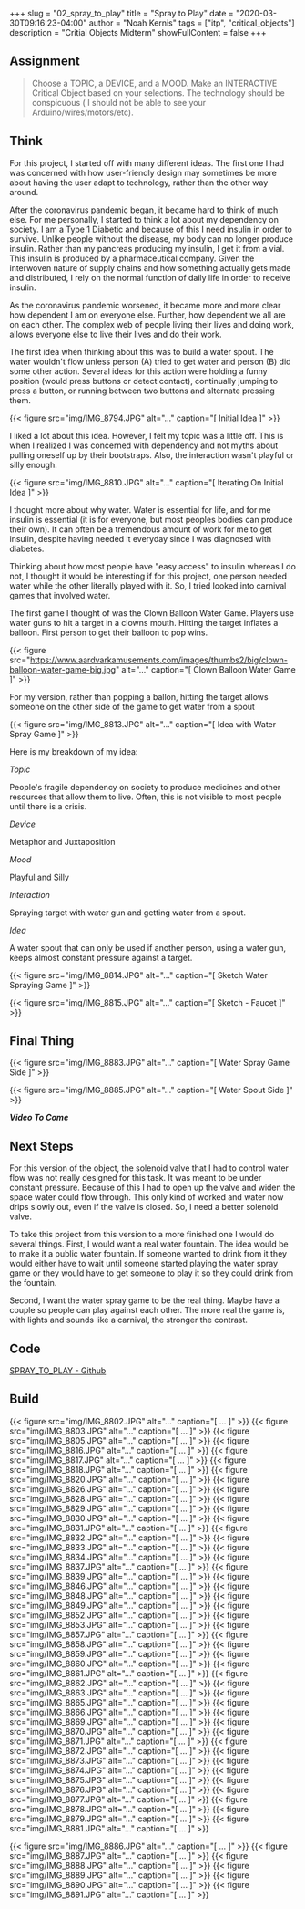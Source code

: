 +++
slug = "02_spray_to_play"
title = "Spray to Play"
date = "2020-03-30T09:16:23-04:00"
author = "Noah Kernis"
tags = ["itp", "critical_objects"]
description = "Critial Objects Midterm"
showFullContent = false
+++

## Assignment

> Choose a TOPIC, a DEVICE, and a MOOD. Make an INTERACTIVE Critical Object based on your selections. The technology should be conspicuous ( I should not be able to see your Arduino/wires/motors/etc).

## Think

For this project, I started off with many different ideas. The first one I had was concerned with how user-friendly design may sometimes be more about having the user adapt to technology, rather than the other way around. 

After the coronavirus pandemic began, it became hard to think of much else. For me personally, I started to think a lot about my dependency on society. I am a Type 1 Diabetic and because of this I need insulin in order to survive. Unlike people without the disease, my body can no longer produce insulin. Rather than my pancreas producing my insulin, I get it from a vial. This insulin is produced by a pharmaceutical company. Given the interwoven nature of supply chains and how something actually gets made and distributed, I rely on the normal function of daily life in order to receive insulin.

As the coronavirus pandemic worsened, it became more and more clear how dependent I am on everyone else. Further, how dependent we all are on each other. The complex web of people living their lives and doing work, allows everyone else to live their lives and do their work. 

The first idea when thinking about this was to build a water spout. The water wouldn't flow unless person (A) tried to get water and person (B) did some other action. Several ideas for this action were holding a funny position (would press buttons or detect contact), continually jumping to press a button, or running between two buttons and alternate pressing them.

{{< figure src="img/IMG_8794.JPG" alt="..." caption="[ Initial Idea ]" >}}

I liked a lot about this idea. However, I felt my topic was a little off. This is when I realized I was concerned with dependency and not myths about pulling oneself up by their bootstraps. Also, the interaction wasn't playful or silly enough.

{{< figure src="img/IMG_8810.JPG" alt="..." caption="[ Iterating On Initial Idea ]" >}}

I thought more about why water. Water is essential for life, and for me insulin is essential (it is for everyone, but most peoples bodies can produce their own). It can often be a tremendous amount of work for me to get insulin, despite having needed it everyday since I was diagnosed with diabetes. 

Thinking about how most people have "easy access" to insulin whereas I do not, I thought it would be interesting if for this project, one person needed water while the other literally played with it. So, I tried looked into carnival games that involved water. 

The first game I thought of was the Clown Balloon Water Game. Players use water guns to hit a target in a clowns mouth. Hitting the target inflates a balloon. First person to get their balloon to pop wins.

{{< figure src="https://www.aardvarkamusements.com/images/thumbs2/big/clown-balloon-water-game-big.jpg" alt="..." caption="[ Clown Balloon Water Game ]" >}}

For my version, rather than popping a ballon, hitting the target allows someone on the other side of the game to get water from a spout

{{< figure src="img/IMG_8813.JPG" alt="..." caption="[ Idea with Water Spray Game ]" >}}

Here is my breakdown of my idea: 

*Topic* 

People's fragile dependency on society to produce medicines and other resources that allow them to live. Often, this is not visible to most people until there is a crisis.

*Device*

Metaphor and Juxtaposition

*Mood*

Playful and Silly

*Interaction*

Spraying target with water gun and getting water from a spout.

*Idea*

A water spout that can only be used if another person, using a water gun, keeps almost constant pressure against a target.

{{< figure src="img/IMG_8814.JPG" alt="..." caption="[ Sketch Water Spraying Game ]" >}}

{{< figure src="img/IMG_8815.JPG" alt="..." caption="[ Sketch - Faucet ]" >}}

## Final Thing

{{< figure src="img/IMG_8883.JPG" alt="..." caption="[ Water Spray Game Side ]" >}}

{{< figure src="img/IMG_8885.JPG" alt="..." caption="[ Water Spout Side ]" >}}


*__Video To Come__*


<!-- <div style="text-align:center">
	<iframe width="640" height="360" src="https://www.youtube.com/embed/xNXErSWGO3w" frameborder="0" allow="autoplay;encrypted-media;picture-in-picture" allowfullscreen></iframe>
</div> -->

## Next Steps

For this version of the object, the solenoid valve that I had to control water flow was not really designed for this task. It was meant to be under constant pressure. Because of this I had to open up the valve and widen the space water could flow through. This only kind of worked and water now drips slowly out, even if the valve is closed. So, I need a better solenoid valve.

To take this project from this version to a more finished one I would do several things. First, I would want a real water fountain. The idea would be to make it a public water fountain. If someone wanted to drink from it they would either have to wait until someone started playing the water spray game or they would have to get someone to play it so they could drink from the fountain.

Second, I want the water spray game to be the real thing. Maybe have a couple so people can play against each other. The more real the game is, with lights and sounds like a carnival, the stronger the contrast. 

## Code

[SPRAY_TO_PLAY - Github](https://github.com/nkernis/SPRAY_TO_PLAY)

## Build

{{< figure src="img/IMG_8802.JPG" alt="..." caption="[ ... ]" >}}
{{< figure src="img/IMG_8803.JPG" alt="..." caption="[ ... ]" >}}
{{< figure src="img/IMG_8805.JPG" alt="..." caption="[ ... ]" >}}
{{< figure src="img/IMG_8816.JPG" alt="..." caption="[ ... ]" >}}
{{< figure src="img/IMG_8817.JPG" alt="..." caption="[ ... ]" >}}
{{< figure src="img/IMG_8818.JPG" alt="..." caption="[ ... ]" >}}
{{< figure src="img/IMG_8820.JPG" alt="..." caption="[ ... ]" >}}
{{< figure src="img/IMG_8826.JPG" alt="..." caption="[ ... ]" >}}
{{< figure src="img/IMG_8828.JPG" alt="..." caption="[ ... ]" >}}
{{< figure src="img/IMG_8829.JPG" alt="..." caption="[ ... ]" >}}
{{< figure src="img/IMG_8830.JPG" alt="..." caption="[ ... ]" >}}
{{< figure src="img/IMG_8831.JPG" alt="..." caption="[ ... ]" >}}
{{< figure src="img/IMG_8832.JPG" alt="..." caption="[ ... ]" >}}
{{< figure src="img/IMG_8833.JPG" alt="..." caption="[ ... ]" >}}
{{< figure src="img/IMG_8834.JPG" alt="..." caption="[ ... ]" >}}
{{< figure src="img/IMG_8837.JPG" alt="..." caption="[ ... ]" >}}
{{< figure src="img/IMG_8839.JPG" alt="..." caption="[ ... ]" >}}
{{< figure src="img/IMG_8846.JPG" alt="..." caption="[ ... ]" >}}
{{< figure src="img/IMG_8848.JPG" alt="..." caption="[ ... ]" >}}
{{< figure src="img/IMG_8849.JPG" alt="..." caption="[ ... ]" >}}
{{< figure src="img/IMG_8852.JPG" alt="..." caption="[ ... ]" >}}
{{< figure src="img/IMG_8853.JPG" alt="..." caption="[ ... ]" >}}
{{< figure src="img/IMG_8857.JPG" alt="..." caption="[ ... ]" >}}
{{< figure src="img/IMG_8858.JPG" alt="..." caption="[ ... ]" >}}
{{< figure src="img/IMG_8859.JPG" alt="..." caption="[ ... ]" >}}
{{< figure src="img/IMG_8860.JPG" alt="..." caption="[ ... ]" >}}
{{< figure src="img/IMG_8861.JPG" alt="..." caption="[ ... ]" >}}
{{< figure src="img/IMG_8862.JPG" alt="..." caption="[ ... ]" >}}
{{< figure src="img/IMG_8863.JPG" alt="..." caption="[ ... ]" >}}
{{< figure src="img/IMG_8865.JPG" alt="..." caption="[ ... ]" >}}
{{< figure src="img/IMG_8866.JPG" alt="..." caption="[ ... ]" >}}
{{< figure src="img/IMG_8869.JPG" alt="..." caption="[ ... ]" >}}
{{< figure src="img/IMG_8870.JPG" alt="..." caption="[ ... ]" >}}
{{< figure src="img/IMG_8871.JPG" alt="..." caption="[ ... ]" >}}
{{< figure src="img/IMG_8872.JPG" alt="..." caption="[ ... ]" >}}
{{< figure src="img/IMG_8873.JPG" alt="..." caption="[ ... ]" >}}
{{< figure src="img/IMG_8874.JPG" alt="..." caption="[ ... ]" >}}
{{< figure src="img/IMG_8875.JPG" alt="..." caption="[ ... ]" >}}
{{< figure src="img/IMG_8876.JPG" alt="..." caption="[ ... ]" >}}
{{< figure src="img/IMG_8877.JPG" alt="..." caption="[ ... ]" >}}
{{< figure src="img/IMG_8878.JPG" alt="..." caption="[ ... ]" >}}
{{< figure src="img/IMG_8879.JPG" alt="..." caption="[ ... ]" >}}
{{< figure src="img/IMG_8881.JPG" alt="..." caption="[ ... ]" >}}
<!-- {{< figure src="img/IMG_8883.JPG" alt="..." caption="[ ... ]" >}} -->
<!-- {{< figure src="img/IMG_8885.JPG" alt="..." caption="[ ... ]" >}} -->
{{< figure src="img/IMG_8886.JPG" alt="..." caption="[ ... ]" >}}
{{< figure src="img/IMG_8887.JPG" alt="..." caption="[ ... ]" >}}
{{< figure src="img/IMG_8888.JPG" alt="..." caption="[ ... ]" >}}
{{< figure src="img/IMG_8889.JPG" alt="..." caption="[ ... ]" >}}
{{< figure src="img/IMG_8890.JPG" alt="..." caption="[ ... ]" >}}
{{< figure src="img/IMG_8891.JPG" alt="..." caption="[ ... ]" >}}

